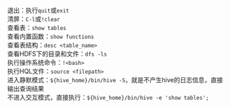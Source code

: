 退出：执行`quit`或`exit`<br>
清屏：`C-l`或`!clear`<br>
查看表：`show tables`<br>
查看内置函数：`show functions`<br>
查看表结构：`desc <table_name>`<br>
查看HDFS下的目录和文件：`dfs -ls`<br>
执行操作系统命令：`!<bash>`<br>
执行HQL文件：`source <filepath>`<br>
进入静默模式：`${hive_home}/bin/hive -S`，就是不产生hive的日志信息，直接输出查询结果<br>
不进入交互模式，直接执行：`${hive_home}/bin/hive -e 'show tables';`<br>
